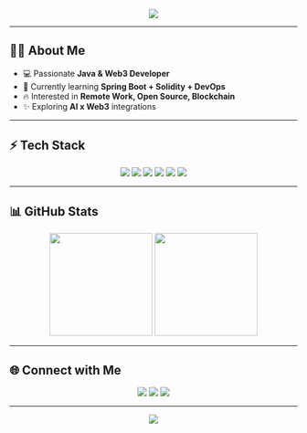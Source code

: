 <!-- Header Animation -->
<p align="center">
  <img src="https://readme-typing-svg.herokuapp.com?font=Fira+Code&size=28&duration=2800&pause=1000&color=4CAF50&center=true&vCenter=true&width=700&lines=Hey+I'm+Sudarsan+Pradhan;Java+%7C+Spring+Boot+%7C+Solidity+%7C+Web3+Developer;Open+Source+%7C+Remote+Work+Enthusiast;Let's+Build+Something+Amazing+🚀" />
</p>

---

## 👨‍💻 About Me  
- 💻 Passionate **Java & Web3 Developer**  
- 🌱 Currently learning **Spring Boot + Solidity + DevOps**  
- 🔥 Interested in **Remote Work, Open Source, Blockchain**  
- ✨ Exploring **AI x Web3** integrations  

---

## ⚡ Tech Stack  

<p align="center">
  <!-- Java -->
  <img src="https://img.shields.io/badge/Java-ED8B00?style=for-the-badge&logo=openjdk&logoColor=white"/>
  <!-- Spring Boot -->
  <img src="https://img.shields.io/badge/SpringBoot-6DB33F?style=for-the-badge&logo=springboot&logoColor=white"/>
  <!-- Solidity -->
  <img src="https://img.shields.io/badge/Solidity-363636?style=for-the-badge&logo=solidity&logoColor=white"/>
  <!-- Web3 -->
  <img src="https://img.shields.io/badge/Web3-000000?style=for-the-badge&logo=web3.js&logoColor=white"/>
  <!-- DevOps -->
  <img src="https://img.shields.io/badge/DevOps-0A66C2?style=for-the-badge&logo=devops&logoColor=white"/>
  <!-- GitHub -->
  <img src="https://img.shields.io/badge/GitHub-181717?style=for-the-badge&logo=github&logoColor=white"/>
</p>

---

## 📊 GitHub Stats  

<p align="center">
  <img src="https://github-readme-stats.vercel.app/api?username=Sudarsan-Pradhan&show_icons=true&theme=radical" height="180"/>
  <img src="https://github-readme-streak-stats.herokuapp.com/?user=Sudarsan-Pradhan&theme=radical" height="180"/>
</p>

---

## 🌐 Connect with Me  

<p align="center">
  <a href="https://www.linkedin.com/in/sudarsan-pradhan/"><img src="https://img.shields.io/badge/LinkedIn-%230077B5.svg?style=for-the-badge&logo=linkedin&logoColor=white"/></a>
  <a href="https://twitter.com/"><img src="https://img.shields.io/badge/Twitter-%231DA1F2.svg?style=for-the-badge&logo=twitter&logoColor=white"/></a>
  <a href="mailto:sudarsanpradhan@example.com"><img src="https://img.shields.io/badge/Email-D14836?style=for-the-badge&logo=gmail&logoColor=white"/></a>
</p>

---

<p align="center">
   <img src="https://github-profile-trophy.vercel.app/?username=Sudarsan-Pradhan&theme=radical&row=1&column=6" />
</p>
